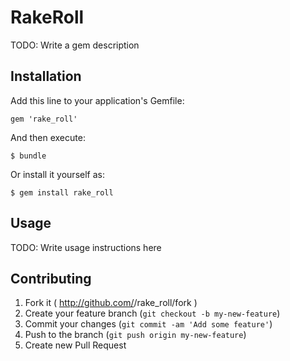 # RakeRoll

TODO: Write a gem description

## Installation

Add this line to your application's Gemfile:

    gem 'rake_roll'

And then execute:

    $ bundle

Or install it yourself as:

    $ gem install rake_roll

## Usage

TODO: Write usage instructions here

## Contributing

1. Fork it ( http://github.com/<my-github-username>/rake_roll/fork )
2. Create your feature branch (`git checkout -b my-new-feature`)
3. Commit your changes (`git commit -am 'Add some feature'`)
4. Push to the branch (`git push origin my-new-feature`)
5. Create new Pull Request
